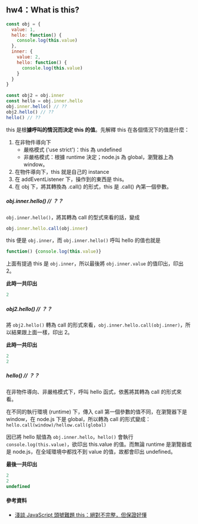 ## hw4：What is this?
```javascript
const obj = {
  value: 1,
  hello: function() {
    console.log(this.value)
  },
  inner: {
    value: 2,
    hello: function() {
      console.log(this.value)
    }
  }
}
  
const obj2 = obj.inner
const hello = obj.inner.hello
obj.inner.hello() // ??
obj2.hello() // ??
hello() // ??
```

this 是根**據呼叫的情況而決定 this 的值**。先解釋 this 在各個情況下的值是什麼：

1. 在非物件導向下
    - 嚴格模式 ('use strict')：this 為 undefined
    - 非嚴格模式：根據 runtime 決定；node.js 為 global，瀏覽器上為 window。
2. 在物件導向下，this 就是自己的 instance
3. 在 addEventListener 下，操作到的東西是 this。
4. 在 obj 下，將其轉換為 .call() 的形式，this 是 .call() 內第一個參數。

##### obj.inner.hello() // ？？
`obj.inner.hello()`，將其轉為 call 的型式來看的話，變成

```javascript
obj.inner.hello.call(obj.inner)
```

this 便是 `obj.inner`，而 `obj.inner.hello()` 呼叫 hello 的值也就是

```javascript
function() {console.log(this.value)}
```

上面有提過 this 是 `obj.inner`，所以最後將 `obj.inner.value` 的值印出，印出 2。

**此時一共印出**
```javascript
2
```

##### obj2.hello() // ？？
將 `obj2.hello()` 轉為 call 的形式來看，`obj.inner.hello.call(obj.inner)`，所以結果跟上面一樣，印出 2。

**此時一共印出**
```javascript
2
2
```

##### hello() // ？？
在非物件導向、非嚴格模式下，呼叫 hello 函式，依舊將其轉為 call 的形式來看。

在不同的執行環境 (runtime) 下，傳入 call 第一個參數的值不同，在瀏覽器下是 window，在 node.js 下是 global，所以轉為 call 的形式變成：`hello.call(window)/hellow.call(global)`

因已將 hello 賦值為 `obj.inner.hello`，`hello()` 會執行 `console.log(this.value)`，欲印出 this.value 的值。而無論 runtime 是瀏覽器或是 node.js，在全域環境中都找不到 value 的值，故都會印出 undefined。

**最後一共印出**
```javascript
2
2
undefined
```

#### 參考資料
- [淺談 JavaScript 頭號難題 this：絕對不完整，但保證好懂](https://blog.huli.tw/2019/02/23/javascript-what-is-this/)